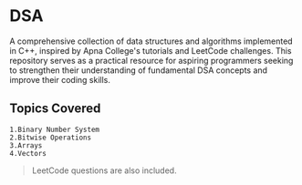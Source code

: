 # DSA

A comprehensive collection of data structures and algorithms implemented in C++, inspired by Apna College's tutorials and LeetCode challenges. This repository serves as a practical resource for aspiring programmers seeking to strengthen their understanding of fundamental DSA concepts and improve their coding skills.

## Topics Covered

    1.Binary Number System
    2.Bitwise Operations
    3.Arrays
    4.Vectors

> LeetCode questions are also included.
